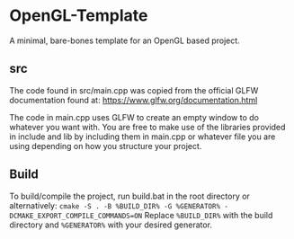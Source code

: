 # OpenGL-Template
A minimal, bare-bones template for an OpenGL based project.

## src
The code found in src/main.cpp was copied from the official GLFW documentation found at: https://www.glfw.org/documentation.html

The code in main.cpp uses GLFW to create an empty window to do whatever you want with. You are free to make use of the libraries provided in include and lib by including them in main.cpp or whatever file you are using depending on how you structure your project.

## Build
To build/compile the project, run build.bat in the root directory or alternatively:
`cmake -S . -B %BUILD_DIR% -G %GENERATOR% -DCMAKE_EXPORT_COMPILE_COMMANDS=ON`
Replace `%BUILD_DIR%` with the build directory and `%GENERATOR%` with your desired generator.


